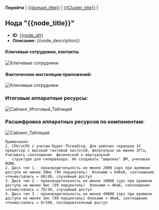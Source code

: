 **Перейти** 
| [{{domain_title}}](/entities/extended_application_card/extended_card_functional_cluster?id={{domain_id}}) 
| [{{Cluster_title}}](/entities/extended_application_card/extended_card_cluster?id={{Cluster_id}}) |

## Нода "{{node_title}}"
- **ID**: [{{node_id}}]({{node_link}})
- **Описание**: {{node_description}}

#### Ключевые сотрудники, контакты

![Ключевые сотрудники](@document/Application.doc.KeyContacts?component={{node_id}})

#### Фактические инсталяции приложений:

![Ключевые сотрудники](@document/technology.doc.ListApplicationsInstalledOnNode?component={{node_id}})

### Итоговые аппаратные ресурсы:

![Сайзинг_Итоговый_Таблицей](@document/technology.doc.CharacteristicsNode.Total?node_id={{node_id}})

### Расшифровка аппаратных ресурсов по компонентам:

![Сайзинг_Таблицей](@document/technology.doc.CharacteristicsNode?node_id={{node_id}})

    Примечание:
    1. CPU/vCPU c учетом Hyper-Threading. Для рабочих серверов 1С процессор с высокой тактовой частотой, желательно не менее 3ГГц. Учитывать соотношение  физической к виртуальной 
       структуре для гипервизора. Не создавать "широких" ВМ, учитывая NUMA.
    2. Диск тип 1 - производительность не менее 2000 iops при времени доступа не менее 10мс (99 перцентиль)  блоками = 64КиБ, соотношение чтение/запись = 60/40, случайный доступ
    3. Диск тип 2 - производительность не менее 10000 iops при времени доступа не менее 5мс (99 перцентиль)  блоками = 4КиБ, соотношение чтение/запись = 70/30, случайный доступ
    4. Диск тип 3 - производительность не менее 40000 iops при времени доступа не менее 1мс (99 перцентиль) блоками = 4КиБ, соотношение чтение/запись = 0/100, последовательный доступ
